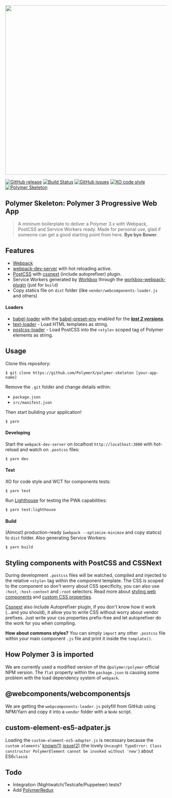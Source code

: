 <img src="http://i.imgur.com/OqurdD1.jpg" width="530">

[![GitHub release](https://img.shields.io/github/release/PolymerX/polymer-skeleton.svg?style=flat-square)](https://github.com/PolymerX/polymer-skeleton)
[![Build Status](https://travis-ci.org/PolymerX/polymer-skeleton.svg?style=flat-square&branch=master)](https://travis-ci.org/PolymerX/polymer-skeleton)
[![GitHub issues](https://img.shields.io/github/issues/PolymerX/polymer-skeleton.svg?style=flat-square)](https://github.com/PolymerX/polymer-skeleton/issues)
[![XO code style](https://img.shields.io/badge/code_style-XO-5ed9c7.svg?style=flat-square)](https://github.com/sindresorhus/xo)
[![Polymer Skeleton](https://img.shields.io/badge/polymerX-SKELETON-435877.svg?style=flat-square)](https://github.com/PolymerX/polymer-skeleton)


## Polymer Skeleton: **Polymer 3** Progressive Web App
> A mininum boilerplate to deliver a Polymer 3.x with Webpack, PostCSS and Service Workers ready.
> Made for personal use, glad if someone can get a good starting point from here. **Bye bye Bower**.


## Features

- [Webpack](https://webpack.js.org/)
- [webpack-dev-server](https://github.com/webpack/webpack-dev-server) with hot reloading active.
- [PostCSS](http://postcss.org/) with [cssnext](http://cssnext.io/) (include autoprefixer) plugin.
- Service Workers generated by [Workbox](https://workboxjs.org/) through the [workbox-webpack-plugin](https://www.npmjs.com/package/workbox-webpack-plugin) (just for `build`)
- Copy statics file on `dist` folder (like `vendor/webcomponents-loader.js` and others)
#### Loaders
- [babel-loader](https://github.com/babel/babel-loader) with the [babel-preset-env](https://github.com/babel/babel-preset-env) enabled for the [***last 2 versions***](https://babeljs.io/docs/plugins/preset-env/).
- [text-loader](https://github.com/dfenstermaker/text-loader) - Load HTML templates as string.
- [postcss-loader](https://github.com/postcss/postcss-loader) - Load PostCSS into the `<style>` scoped tag of Polymer elements as string.

## Usage

Clone this repository:

	$ git clone https://github.com/PolymerX/polymer-skeleton [your-app-name]

Remove the `.git` folder and change details within:

- `package.json`
- `src/manifest.json`

Then start building your application!

	$ yarn

#### Developing

Start the `webpack-dev-server` on localhost `http://localhost:3000` with hot-reload and watch on `.postcss` files:

	$ yarn dev

#### Test

XO for code style and WCT for components tests:

	$ yarn test

Run [Lighthouse](https://github.com/GoogleChrome/lighthouse) for testing the PWA capabilities:

    $ yarn test:lighthouse

#### Build
(Almost) production-ready (`webpack --optimize-minimze` and copy statics) to `dist` folder. Also generating Service Workers:

	$ yarn build

## Styling components with PostCSS and CSSNext

During development `.postcss` files will be watched, compiled and injected to the relative `<style>` tag within the component template. The CSS is scoped to the component so don't worry about CSS specificity, you can also use `:host`, `:host-context` and `:root` selectors. Read more about [styling web components](https://www.polymer-project.org/2.0/docs/devguide/style-shadow-dom) and [custom CSS properties](https://www.polymer-project.org/2.0/docs/devguide/custom-css-properties).

[Cssnext](http://cssnext.io/) also include Autoprefixer plugin, if you don't know how it work (...and you should), it allow you to write CSS without worry about vendor prefixes. Just write your css properties prefix-free and let autoprefixer do the work for you when compiling.

**How about commons styles?**
You can simply `import` any other `.postcss` file within your main component `.js` file and print it inside the `template()`.

## How Polymer 3 is imported

We are currently used a modified version of the `@polymer/polymer` official NPM version. The `flat` property within the `package.json` is causing some problem with the load dependency system of `webpack`.

## @webcomponents/webcomponentsjs

We are getting the `webpcomponents-loader.js` polyfill from GitHub using NPM/Yarn and copy it into a `vendor` folder with a `Node` script.

## custom-element-es5-adpater.js

Loading the `custom-element-es5-adapter.js` is necessary because the `custom elements`' [known(1)](https://stackoverflow.com/questions/43520535/class-constructor-polymerelement-cannot-be-invoked-without-new/45097891#45097891) [issue(2)](https://github.com/webcomponents/custom-elements#es5-vs-es2015) (the lovely `Uncaught TypeError: Class constructor PolymerElement cannot be invoked without 'new'`) about ES6`class`s
## Todo

- Integration (Nightwatch/Testcafe/Puppeteer) tests?
- Add [PolymerRedux]()

